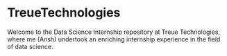 # TreueTechnologies
Welcome to the Data Science Internship repository at Treue Technologies, where me (Ansh) undertook an enriching internship experience in the field of data science.
